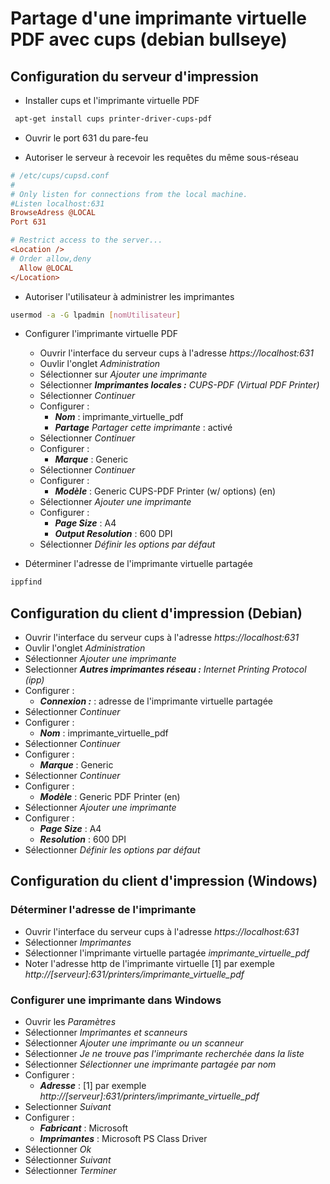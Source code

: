 # Partage d'une imprimante virtuelle PDF avec cups (debian bullseye)

## Configuration du serveur d'impression

* Installer cups et l'imprimante virtuelle PDF 

```bash
 apt-get install cups printer-driver-cups-pdf
 ```

* Ouvrir le port 631 du pare-feu

* Autoriser le serveur à recevoir les requêtes du même sous-réseau

```ini
# /etc/cups/cupsd.conf
#
# Only listen for connections from the local machine.
#Listen localhost:631
BrowseAdress @LOCAL
Port 631

# Restrict access to the server...
<Location />
# Order allow,deny
  Allow @LOCAL
</Location>

```

* Autoriser l'utilisateur à administrer les imprimantes

```bash
usermod -a -G lpadmin [nomUtilisateur]
```

* Configurer l'imprimante virtuelle PDF

    * Ouvrir l'interface du serveur cups à l'adresse _https://localhost:631_
    * Ouvlir l'onglet _Administration_
    * Sélectionner sur _Ajouter une imprimante_
    * Sélectionner _**Imprimantes locales :** CUPS-PDF (Virtual PDF Printer)_
    * Sélectionner _Continuer_
    * Configurer : 
        * _**Nom**_ : imprimante_virtuelle_pdf
        * _**Partage**  Partager cette imprimante_ : activé
    * Sélectionner _Continuer_
    * Configurer : 
        * _**Marque**_ : Generic
    * Sélectionner _Continuer_
    * Configurer :
        * _**Modèle**_ : Generic CUPS-PDF Printer (w/ options) (en)
    * Sélectionner _Ajouter une imprimante_
    * Configurer : 
        * _**Page Size**_ : A4
        * _**Output Resolution**_ : 600 DPI
    * Sélectionner _Définir les options par défaut_

* Déterminer l'adresse de l'imprimante virtuelle partagée

```bash
ippfind
```

## Configuration du client d'impression (Debian)

* Ouvrir l'interface du serveur cups à l'adresse _https://localhost:631_
* Ouvlir l'onglet _Administration_
* Sélectionner _Ajouter une imprimante_
* Selectionner _**Autres imprimantes réseau :**  Internet Printing Protocol (ipp)_
* Configurer : 
    * _**Connexion :**_ : adresse de l'imprimante virtuelle partagée
* Sélectionner _Continuer_
* Configurer : 
    * _**Nom**_ : imprimante_virtuelle_pdf
* Sélectionner _Continuer_
* Configurer : 
    * _**Marque**_ : Generic 
* Sélectionner _Continuer_
* Configurer : 
    * _**Modèle**_ : Generic PDF Printer (en)
* Sélectionner _Ajouter une imprimante_
* Configurer : 
    * _**Page Size**_ : A4
    * _**Resolution**_ : 600 DPI
* Sélectionner _Définir les options par défaut_

## Configuration du client d'impression (Windows)

### Déterminer l'adresse de l'imprimante

* Ouvrir l'interface du serveur cups à l'adresse _https://localhost:631_
* Sélectionner _Imprimantes_
* Sélectionner l'imprimante virtuelle partagée _imprimante_virtuelle_pdf_
* Noter l'adresse http de l'imprimante virtuelle [1] par exemple _http://[serveur]:631/printers/imprimante_virtuelle_pdf_

### Configurer une imprimante dans Windows

* Ouvrir les _Paramètres_
* Sélectionner _Imprimantes et scanneurs_
* Sélectionner _Ajouter une imprimante ou un scanneur_
* Sélectionner _Je ne trouve pas l'imprimante recherchée dans la liste_
* Sélectionner _Sélectionner une imprimante partagée par nom_
* Configurer :
    * _**Adresse**_ : [1] par exemple _http://[serveur]:631/printers/imprimante_virtuelle_pdf_
* Selectionner _Suivant_
* Configurer : 
    * _**Fabricant**_ : Microsoft
    * _**Imprimantes**_ : Microsoft PS Class Driver
* Sélectionner _Ok_
* Sélectionner _Suivant_
* Sélectionner _Terminer_
